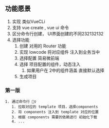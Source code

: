 

## 功能愿景
  1. 实现 类似VueCLi
  2. 支持 vue create <project name>, vue ui 命令
  3. 区分命令行创建， UI界面创建的不同232132132
  4. 选择功能
     1. 创建 对用的 Router 功能
     2. 实现 lowcode 将对应组件 注入到业务当中
     3. 选择配置 简易微前端
     4. 选择 项目配置的组件，动态注入
        1. 如果用户在 2中的组件涵盖 直接默认选择
     5. 生成项目
   
   ### 第一版 
    1. 通过命令行 👷‍♀️
       1. 拉取对应的 template 项目，选择components
       2. 将 components 注入到 template 对应的位置
       3. 根据 components 需要的依赖进行 初始化下载
       4. ...


